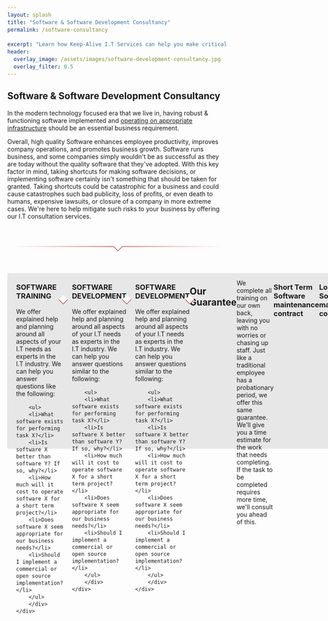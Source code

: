 ```yaml
---
layout: splash
title: "Software & Software Development Consultancy"
permalink: /software-consultancy

excerpt: "Learn how Keep-Alive I.T Services can help you make critical I.T Software decisions and develop bespoke Software solutions for your business."
header:
  overlay_image: /assets/images/software-development-consultancy.jpg
  overlay_filter: 0.5 
---
```


## Software & Software Development Consultancy
In the modern technology focused era that we live in, having robust & functioning software implemented and [operating on appropriate infrastructure](/it-operations-consultancy) should be an essential business requirement. 

Overall, high quality Software enhances employee productivity, improves company operations, and promotes business growth. Software runs business, and some companies simply wouldn't be as successful as they are today without the quality software that they've adopted. With this key factor in mind, taking shortcuts for making software decisions, or implementing software certainly isn't something that should be taken for granted. Taking shortcuts could be catastrophic for a business and could cause catastrophes such bad publicity, loss of profits, or even death to humans, expensive lawsuits, or closure of a company in more extreme cases. We're here to help mitigate such risks to your business by offering our I.T consultation services. 

<style>
.divider
{
	position: relative;
	margin: 60px 0;
	height: 1px;
}

.div-transparent:before
{
	content: "";
	position: absolute;
	top: 0;
	left: 2%;
	right: 2%;
	width: 96%;
	height: 1px;
	background-image: linear-gradient(to right, transparent, rgb(170,0,0), transparent);
}

.div-arrow-down:after
{
	content: "";
	position: absolute;
	z-index: 1;
	top: -7px;
	left: calc(50% - 7px);
	width: 14px;
	height: 14px;
	transform: rotate(45deg);
	background-color: white;
	border-bottom: 1px solid rgb(170,0,0);
	border-right: 1px solid rgb(170,0,0);
}
</style>

<div class="divider div-transparent div-arrow-down"></div>

<div>
</div>

<div style="display:flex;height:400px;background: #e7e7e7;">
    <div style="display: flex; flex: 1 1 0%; flex-flow: row nowrap; place-content: stretch flex-start; align-items: stretch;">
        <div style="width: 20%; flex-grow: 1; flex-shrink: 1; margin: 0 20px 0 0;">
        <img src="/assets/images/icons/software-training.png" style="height:200px;width: 200px; margin: 0 auto;">
    </div>
    <div style="width: 80%; flex-grow: 1; flex-shrink: 1;">
        <h3>SOFTWARE TRAINING</h3>
        <p>We offer explained help and planning around all aspects of your I.T needs as experts in the I.T industry. We can help you answer questions like the following:</p>
        
        <ul>
        <li>What software exists for performing task X?</li>
        <li>Is software X better than software Y? If so, why?</li>
        <li>How much will it cost to operate software X for a short term project?</li>
        <li>Does software X seem appropriate for our business needs?</li>
        <li>Should I implement a commercial or open source implementation?</li>
        </ul>
        </div>
    </div>
</div>

<div class="divider div-transparent div-arrow-down"></div>

<div style="display:flex;height:400px;background: #e7e7e7;">
    <div style="display: flex; flex: 1 1 0%; flex-flow: row nowrap; place-content: stretch flex-start; align-items: stretch;">
        <div style="width: 20%; flex-grow: 1; flex-shrink: 1; margin: 0 20px 0 0;">
        <img src="/assets/images/icons/programmer.png" style="height:200px;width: 200px; margin: 0 auto;">
    </div>
    <div style="width: 80%; flex-grow: 1; flex-shrink: 1;">
        <h3>SOFTWARE DEVELOPMENT</h3>
        <p>We offer explained help and planning around all aspects of your I.T needs as experts in the I.T industry. We can help you answer questions similar to the following:</p>
        
        <ul>
        <li>What software exists for performing task X?</li>
        <li>Is software X better than software Y? If so, why?</li>
        <li>How much will it cost to operate software X for a short term project?</li>
        <li>Does software X seem appropriate for our business needs?</li>
        <li>Should I implement a commercial or open source implementation?</li>
        </ul>
        </div>
    </div>
</div>

<div class="divider div-transparent div-arrow-down"></div>

<div style="display:flex;height:400px;background: #e7e7e7;">
    <div style="display: flex; flex: 1 1 0%; flex-flow: row nowrap; place-content: stretch flex-start; align-items: stretch;">
        <div style="width: 20%; flex-grow: 1; flex-shrink: 1; margin: 0 20px 0 0;">
        <img src="/assets/images/icons/programmer.png" style="height:200px;width: 200px; margin: 0 auto;">
    </div>
    <div style="width: 80%; flex-grow: 1; flex-shrink: 1;">
        <h3>SOFTWARE DEVELOPMENT</h3>
        <p>We offer explained help and planning around all aspects of your I.T needs as experts in the I.T industry. We can help you answer questions similar to the following:</p>
        
        <ul>
        <li>What software exists for performing task X?</li>
        <li>Is software X better than software Y? If so, why?</li>
        <li>How much will it cost to operate software X for a short term project?</li>
        <li>Does software X seem appropriate for our business needs?</li>
        <li>Should I implement a commercial or open source implementation?</li>
        </ul>
        </div>
    </div>
</div>

<div class="divider div-transparent div-arrow-down"></div>


## Our Guarantee
We complete all training on our own back, leaving you with no worries or chasing up staff. Just like a traditional employee has a probationary period, we offer this same guarantee. 
We'll give you a time estimate for the work that needs completing. If the task to be completed requires more time, we'll consult you ahead of this.

### Short Term Software maintenance contract


### Long Term Software maintenance contract
There may come a time when you know a current employee will be away from work for some time due to planned absence, or maternity leave. This can leave managers or directors in a complex situation as it means they need to start hiring for new employees.

### Bespoke in-house software solutions built around your business requirements

### Technical documentation and team training

### How Keep-Alive I.T’s Software Consultancy services can benefit your business

Whether you're looking for a drop-in developer for your team to cover instances such as sickness, or maternity, we are able to 

We provide software consultancy solutions for the following programming languages:

- PHP Software Development
- C# Software Development
- Java Software Development
- Python Software Development

Script creation
- Bash
- Powershell

Workflow



How to stop 


We understand object composition by implementing common design patterns



- Authentication & Authorisation
- Auction Software
- Dating Script
- Affiliate Software
- Cloud Computing
- Classified Script
- Social Media Script
- Portal Development
- Marketplace Software
- Social Network Software
- Travel Booking Software
- Hotel Reservation System
- Payment Gateway Integration
- Travel Management Software
- Freelancer Software
- Surveying Software

Calendars
Communication Tools
Content Management
Database Abstractions
eCommerce
Forms
Images and Media
Membership or Authentication Tools
Project Management Tools
Ratings and Charts
Shopping Carts
Social Networking


{% include industry-consultation.md %}